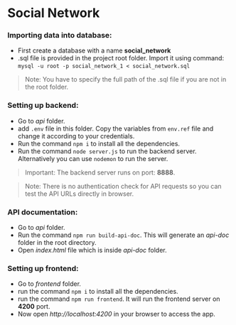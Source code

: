 # Social Network

### Importing data into database:
- First create a database with a name **social_network**
- .sql file is provided in the project root folder. Import it using command: 
`mysql -u root -p social_network_1 < social_network.sql`
> Note: You have to specify the full path of the .sql file if you are not in the root folder.

### Setting up backend:
- Go to *api* folder. 
- add `.env` file in this folder. Copy the variables from `env.ref` file and change it according to your credentials.
- Run the command `npm i` to install all the dependencies.
- Run the command `node server.js` to run the backend server. Alternatively you can use `nodemon` to run the server.
> Important: The backend server runs on port: **8888**.

> Note: There is no authentication check for API requests so you can test the API URLs directly in browser.

### API documentation:
- Go to *api* folder.
- Run the command `npm run build-api-doc`. This will generate an *api-doc* folder in the root directory.
- Open *index.html* file which is inside *api-doc* folder.

### Setting up frontend:
- Go to *frontend* folder.
- run the command `npm i` to install all the dependencies.
- run the command `npm run frontend`. It will run the frontend server on **4200** port.
- Now open *http://localhost:4200* in your browser to access the app.

